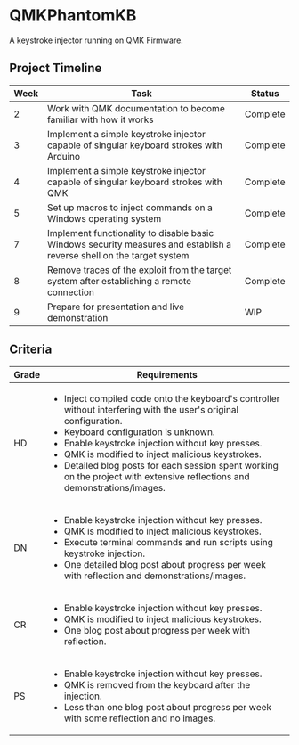 # QMKPhantomKB

A keystroke injector running on QMK Firmware.

## Project Timeline

| Week | Task | Status |
|-----|-----|-----|
| 2 |	Work with QMK documentation to become familiar with how it works | Complete |
| 3 |	Implement a simple keystroke injector capable of singular keyboard strokes with Arduino | Complete |
| 4 |	Implement a simple keystroke injector capable of singular keyboard strokes with QMK | Complete |
| 5 |	Set up macros to inject commands on a Windows operating system | Complete |
| 7 |	Implement functionality to disable basic Windows security measures and establish a reverse shell on the target system | Complete |
| 8 | Remove traces of the exploit from the target system after establishing a remote connection | Complete |
| 9 |	Prepare for presentation and live demonstration | WIP |

## Criteria

| Grade | Requirements |
|-----|-----|
| HD | <ul><li>Inject compiled code onto the keyboard's controller without interfering with the user's original configuration.</li><li>Keyboard configuration is unknown.</li><li>Enable keystroke injection without key presses.</li><li>QMK is modified to inject malicious keystrokes.</li><li>Detailed blog posts for each session spent working on the project with extensive reflections and demonstrations/images.</li></ul> |
| DN | <ul><li>Enable keystroke injection without key presses.</li><li>QMK is modified to inject malicious keystrokes.</li><li>Execute terminal commands and run scripts using keystroke injection.</li><li>One detailed blog post about progress per week with reflection and demonstrations/images.</li></ul> |
| CR | <ul><li>Enable keystroke injection without key presses.</li><li>QMK is modified to inject malicious keystrokes.</li><li>One blog post about progress per week with reflection.</li></ul> |
| PS | <ul><li>Enable keystroke injection without key presses.</li><li>QMK is removed from the keyboard after the injection.</li><li>Less than one blog post about progress per week with some reflection and no images.</li></ul> |
